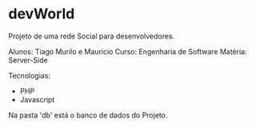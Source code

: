 # devWorld
Projeto de uma rede Social para desenvolvedores.

Alunos: Tiago Murilo e Mauricio
Curso: Engenharia de Software
Matéria: Server-Side

Tecnologias:
- PHP
- Javascript

Na pasta 'db' está o banco de dados do Projeto.
